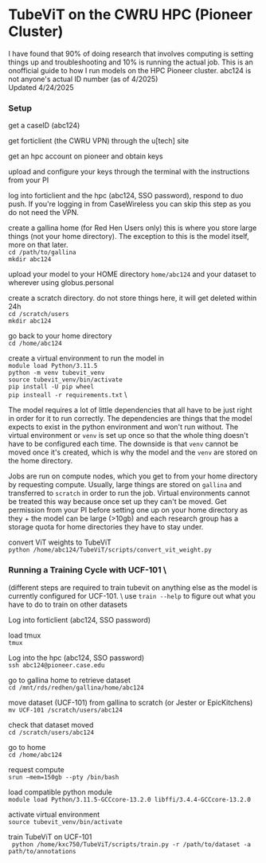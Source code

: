 # TubeViT on the CWRU HPC (Pioneer Cluster)
I have found that 90% of doing research that involves computing is setting things up and troubleshooting and 10% is running the actual job.  This is an onofficial guide to how I run models on the HPC Pioneer cluster. abc124 is not anyone's actual ID number (as of 4/2025) \
Updated 4/24/2025

### Setup

get a caseID (abc124) 

get forticlient (the CWRU VPN) through the u[tech] site 

get an hpc account on pioneer and obtain keys 

upload and configure your keys through the terminal with the instructions from your PI 

log into forticlient and the hpc (abc124, SSO password), respond to duo push. If you're logging in from CaseWireless you can skip this step as you do not need the VPN.

create a gallina home (for Red Hen Users only) this is where you store large things (not your home directory). The exception to this is the model itself, more on that later. \
``` cd /path/to/gallina ``` \
``` mkdir abc124 ``` 

upload your model to your HOME directory ``` home/abc124 ``` 
and your dataset to wherever using globus.personal 

create a scratch directory. do not store things here, it will get deleted within 24h \
``` cd /scratch/users ``` \
``` mkdir abc124 ``` 

go back to your home directory \
``` cd /home/abc124 ``` 

create a virtual environment to run the model in \
``` module load Python/3.11.5 ``` \
``` python -m venv tubevit_venv ``` \
``` source tubevit_venv/bin/activate ``` \
``` pip install -U pip wheel ``` \
``` pip insteall -r requirements.txt ``` \

The model requires a lot of little dependencies that all have to be just right in order for it to run correctly.  The dependencies are things that the model expects to exist in the python environment and won't run without.  The virtual environment or ``venv`` is set up once so that the whole thing doesn't have to be configured each time. The downside is that ```venv``` cannot be moved once it's created, which is why the model and the ```venv``` are stored on the home directory. 

Jobs are run on compute nodes, which you get to from your home directory by requesting compute.  Usually, large things are stored on ```gallina``` and transferred to ```scratch``` in order to run the job. Virtual environments cannot be treated this way because once set up they can't be moved.  Get permission from your PI before setting one up on your home directory as they + the model can be large (>10gb) and each research group has a storage quota for home directories they have to stay under.

convert ViT weights to TubeViT \
``` python /home/abc124/TubeViT/scripts/convert_vit_weight.py ```

### Running a Training Cycle with UCF-101 \
(different steps are required to train tubevit on anything else as the model is currently configured for UCF-101. \ 
use ``` train --help ``` to figure out what you have to do to train on other datasets

Log into forticlient (abc124, SSO password)

load tmux \
``` tmux ```

Log into the hpc (abc124, SSO password)\
``` ssh abc124@pioneer.case.edu ```

go to gallina home to retrieve dataset \
``` cd /mnt/rds/redhen/gallina/home/abc124 ```

move dataset (UCF-101) from gallina to scratch (or Jester or EpicKitchens) \
``` mv UCF-101 /scratch/users/abc124 ```

check that dataset moved \
``` cd /scratch/users/abc124 ```

go to home \
``` cd /home/abc124 ```

request compute \
``` srun —mem=150gb --pty /bin/bash ```

load compatible python module \
``` module load Python/3.11.5-GCCcore-13.2.0 libffi/3.4.4-GCCcore-13.2.0 ```

activate virtual environment \
``` source tubevit_venv/bin/activate ```

train TubeViT on UCF-101 \
``` python /home/kxc750/TubeViT/scripts/train.py -r /path/to/dataset -a path/to/annotations``` 

